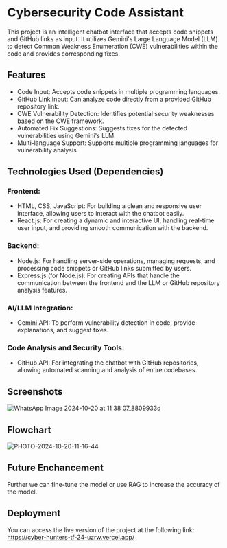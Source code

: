 # Cybersecurity Code Assistant
This project is an intelligent chatbot interface that accepts code snippets and GitHub links as input. It utilizes Gemini's Large Language Model (LLM) to detect Common Weakness Enumeration (CWE) vulnerabilities within the code and provides corresponding fixes.

## Features
* Code Input: Accepts code snippets in multiple programming languages.
* GitHub Link Input: Can analyze code directly from a provided GitHub repository link.
* CWE Vulnerability Detection: Identifies potential security weaknesses based on the CWE framework.
* Automated Fix Suggestions: Suggests fixes for the detected vulnerabilities using Gemini's LLM.
* Multi-language Support: Supports multiple programming languages for vulnerability analysis.

## Technologies Used (Dependencies)
### Frontend:
* HTML, CSS, JavaScript: For building a clean and responsive user interface, allowing users to interact with the chatbot easily.
* React.js: For creating a dynamic and interactive UI, handling real-time user input, and providing smooth communication with the backend.

### Backend:
* Node.js: For handling server-side operations, managing requests, and processing code snippets or GitHub links submitted by users.
* Express.js (for Node.js): For creating APIs that handle the communication between the frontend and the LLM or GitHub repository analysis features.

### AI/LLM Integration:
* Gemini API: To perform vulnerability detection in code, provide explanations, and suggest fixes.

### Code Analysis and Security Tools:
* GitHub API: For integrating the chatbot with GitHub repositories, allowing automated scanning and analysis of entire codebases.


## Screenshots
![WhatsApp Image 2024-10-20 at 11 38 07_8809933d](https://github.com/user-attachments/assets/6817e7b6-f2ce-41da-b0b9-2ca0448af0bd)


## Flowchart
![PHOTO-2024-10-20-11-16-44](https://github.com/user-attachments/assets/2a9af929-5c15-440e-958f-f3f2c5396e63)

## Future Enchancement
Further we can fine-tune the model or use RAG to increase the accuracy of the model.

## Deployment
You can access the live version of the project at the following link:
https://cyber-hunters-tf-24-uzrw.vercel.app/

